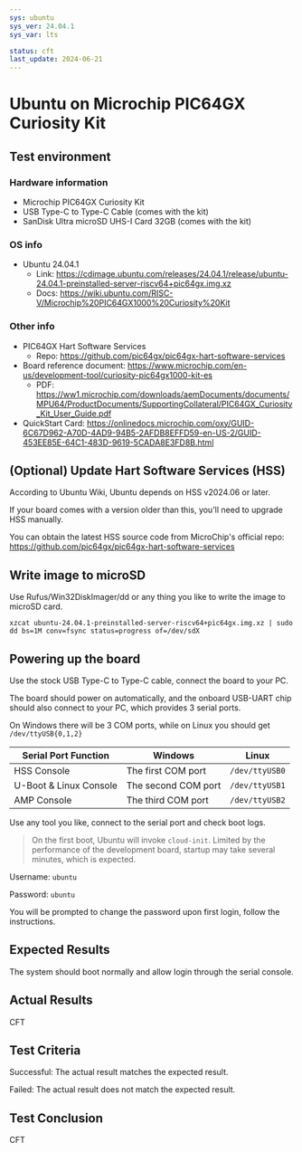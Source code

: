 ```yaml
---
sys: ubuntu
sys_ver: 24.04.1
sys_var: lts

status: cft
last_update: 2024-06-21
---
```


# Ubuntu on Microchip PIC64GX Curiosity Kit

## Test environment

### Hardware information

- Microchip PIC64GX Curiosity Kit
- USB Type-C to Type-C Cable (comes with the kit)
- SanDisk Ultra microSD UHS-I Card 32GB (comes with the kit)

### OS info

- Ubuntu 24.04.1
    - Link: https://cdimage.ubuntu.com/releases/24.04.1/release/ubuntu-24.04.1-preinstalled-server-riscv64+pic64gx.img.xz
    - Docs: https://wiki.ubuntu.com/RISC-V/Microchip%20PIC64GX1000%20Curiosity%20Kit

### Other info

- PIC64GX Hart Software Services
    - Repo: https://github.com/pic64gx/pic64gx-hart-software-services
- Board reference document: https://www.microchip.com/en-us/development-tool/curiosity-pic64gx1000-kit-es
    - PDF: https://ww1.microchip.com/downloads/aemDocuments/documents/MPU64/ProductDocuments/SupportingCollateral/PIC64GX_Curiosity_Kit_User_Guide.pdf
- QuickStart Card: https://onlinedocs.microchip.com/oxy/GUID-6C67D962-A70D-4AD9-94B5-2AFDB8EFFD59-en-US-2/GUID-453EE85E-64C1-483D-9619-5CADA8E3FD8B.html

## (Optional) Update Hart Software Services (HSS)

According to Ubuntu Wiki, Ubuntu depends on HSS v2024.06 or later.

If your board comes with a version older than this, you'll need to upgrade HSS manually.

You can obtain the latest HSS source code from MicroChip's official repo: https://github.com/pic64gx/pic64gx-hart-software-services

## Write image to microSD

Use Rufus/Win32DiskImager/dd or any thing you like to write the image to microSD card.

```shell
xzcat ubuntu-24.04.1-preinstalled-server-riscv64+pic64gx.img.xz | sudo dd bs=1M conv=fsync status=progress of=/dev/sdX
```

## Powering up the board

Use the stock USB Type-C to Type-C cable, connect the board to your PC.

The board should power on automatically, and the onboard USB-UART chip should also connect to your PC, which provides 3 serial ports.

On Windows there will be 3 COM ports, while on Linux you should get `/dev/ttyUSB{0,1,2}`

| Serial Port Function   | Windows             | Linux          |
|------------------------|---------------------|----------------|
| HSS Console            | The first COM port  | `/dev/ttyUSB0` |
| U-Boot & Linux Console | The second COM port | `/dev/ttyUSB1` |
| AMP Console            | The third COM port  | `/dev/ttyUSB2` |

Use any tool you like, connect to the serial port and check boot logs.

> On the first boot, Ubuntu will invoke `cloud-init`. Limited by the performance of the development board, startup may take several minutes, which is expected.

Username: `ubuntu`

Password: `ubuntu`

You will be prompted to change the password upon first login, follow the instructions.

## Expected Results

The system should boot normally and allow login through the serial console.

## Actual Results

CFT

## Test Criteria

Successful: The actual result matches the expected result.

Failed: The actual result does not match the expected result.

## Test Conclusion

CFT